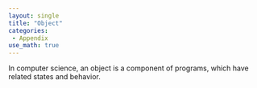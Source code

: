 ```yaml
---
layout: single
title: "Object"
categories:
 - Appendix
use_math: true
---
```


In computer science, an object is a component of programs, which have related states and behavior.
